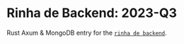 # Rinha de Backend: 2023-Q3
Rust Axum &amp; MongoDB entry for the [`rinha de backend`](https://github.com/Tagliatti/rinha-de-backend-2023-q3/blob/main/INSTRUCOES.md).

